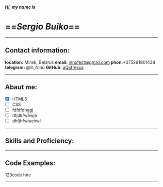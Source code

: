 **_Hi, my name is_**

# ==***Sergio Buiko***==
_________________

## Contact information:
**location:** Minsk, Belarus
**email:** innxfect@gmail.com
**phon:**+375291801438
**telegram:** @ill_Nino
**GitHub:** [aQafresca](https://github.com/aqafresca)
___
## Abaut me:

- [x] HTML5
- [ ] CSS
- [ ] fdfdfdhggj
- [ ] dfjdkfwhwje
- [ ] dhfjhfwiuehwl

___

## Skills and Proficiency:

___

## Code Examples:
123code hire

___

